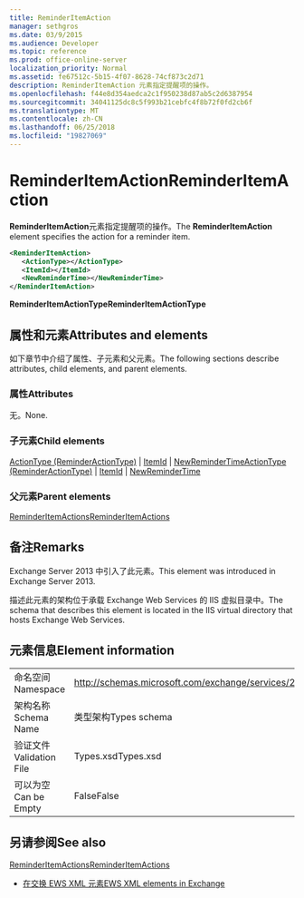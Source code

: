 ```yaml
---
title: ReminderItemAction
manager: sethgros
ms.date: 03/9/2015
ms.audience: Developer
ms.topic: reference
ms.prod: office-online-server
localization_priority: Normal
ms.assetid: fe67512c-5b15-4f07-8628-74cf873c2d71
description: ReminderItemAction 元素指定提醒项的操作。
ms.openlocfilehash: f44e8d354aedca2c1f950238d87ab5c2d6387954
ms.sourcegitcommit: 34041125dc8c5f993b21cebfc4f8b72f0fd2cb6f
ms.translationtype: MT
ms.contentlocale: zh-CN
ms.lasthandoff: 06/25/2018
ms.locfileid: "19827069"
---
```

# <a name="reminderitemaction"></a><span data-ttu-id="fa704-103">ReminderItemAction</span><span class="sxs-lookup"><span data-stu-id="fa704-103">ReminderItemAction</span></span>

<span data-ttu-id="fa704-104">**ReminderItemAction**元素指定提醒项的操作。</span><span class="sxs-lookup"><span data-stu-id="fa704-104">The **ReminderItemAction** element specifies the action for a reminder item.</span></span> 
  
```XML
<ReminderItemAction>
   <ActionType></ActionType>
   <ItemId></ItemId>
   <NewReminderTime></NewReminderTime>
</ReminderItemAction>
```

 <span data-ttu-id="fa704-105">**ReminderItemActionType**</span><span class="sxs-lookup"><span data-stu-id="fa704-105">**ReminderItemActionType**</span></span>
## <a name="attributes-and-elements"></a><span data-ttu-id="fa704-106">属性和元素</span><span class="sxs-lookup"><span data-stu-id="fa704-106">Attributes and elements</span></span>

<span data-ttu-id="fa704-107">如下章节中介绍了属性、子元素和父元素。</span><span class="sxs-lookup"><span data-stu-id="fa704-107">The following sections describe attributes, child elements, and parent elements.</span></span>
  
### <a name="attributes"></a><span data-ttu-id="fa704-108">属性</span><span class="sxs-lookup"><span data-stu-id="fa704-108">Attributes</span></span>

<span data-ttu-id="fa704-109">无。</span><span class="sxs-lookup"><span data-stu-id="fa704-109">None.</span></span>
  
### <a name="child-elements"></a><span data-ttu-id="fa704-110">子元素</span><span class="sxs-lookup"><span data-stu-id="fa704-110">Child elements</span></span>

<span data-ttu-id="fa704-111">[ActionType (ReminderActionType)](actiontype-reminderactiontype.md) | [ItemId](itemid.md) | [NewReminderTime](newremindertime.md)</span><span class="sxs-lookup"><span data-stu-id="fa704-111">[ActionType (ReminderActionType)](actiontype-reminderactiontype.md) | [ItemId](itemid.md) | [NewReminderTime](newremindertime.md)</span></span>
  
### <a name="parent-elements"></a><span data-ttu-id="fa704-112">父元素</span><span class="sxs-lookup"><span data-stu-id="fa704-112">Parent elements</span></span>

[<span data-ttu-id="fa704-113">ReminderItemActions</span><span class="sxs-lookup"><span data-stu-id="fa704-113">ReminderItemActions</span></span>](reminderitemactions.md)
  
## <a name="remarks"></a><span data-ttu-id="fa704-114">备注</span><span class="sxs-lookup"><span data-stu-id="fa704-114">Remarks</span></span>

<span data-ttu-id="fa704-115">Exchange Server 2013 中引入了此元素。</span><span class="sxs-lookup"><span data-stu-id="fa704-115">This element was introduced in Exchange Server 2013.</span></span>
  
<span data-ttu-id="fa704-116">描述此元素的架构位于承载 Exchange Web Services 的 IIS 虚拟目录中。</span><span class="sxs-lookup"><span data-stu-id="fa704-116">The schema that describes this element is located in the IIS virtual directory that hosts Exchange Web Services.</span></span>
  
## <a name="element-information"></a><span data-ttu-id="fa704-117">元素信息</span><span class="sxs-lookup"><span data-stu-id="fa704-117">Element information</span></span>

|||
|:-----|:-----|
|<span data-ttu-id="fa704-118">命名空间</span><span class="sxs-lookup"><span data-stu-id="fa704-118">Namespace</span></span>  <br/> |http://schemas.microsoft.com/exchange/services/2006/types  <br/> |
|<span data-ttu-id="fa704-119">架构名称</span><span class="sxs-lookup"><span data-stu-id="fa704-119">Schema Name</span></span>  <br/> |<span data-ttu-id="fa704-120">类型架构</span><span class="sxs-lookup"><span data-stu-id="fa704-120">Types schema</span></span>  <br/> |
|<span data-ttu-id="fa704-121">验证文件</span><span class="sxs-lookup"><span data-stu-id="fa704-121">Validation File</span></span>  <br/> |<span data-ttu-id="fa704-122">Types.xsd</span><span class="sxs-lookup"><span data-stu-id="fa704-122">Types.xsd</span></span>  <br/> |
|<span data-ttu-id="fa704-123">可以为空</span><span class="sxs-lookup"><span data-stu-id="fa704-123">Can be Empty</span></span>  <br/> |<span data-ttu-id="fa704-124">False</span><span class="sxs-lookup"><span data-stu-id="fa704-124">False</span></span>  <br/> |
   
## <a name="see-also"></a><span data-ttu-id="fa704-125">另请参阅</span><span class="sxs-lookup"><span data-stu-id="fa704-125">See also</span></span>



[<span data-ttu-id="fa704-126">ReminderItemActions</span><span class="sxs-lookup"><span data-stu-id="fa704-126">ReminderItemActions</span></span>](reminderitemactions.md)


- [<span data-ttu-id="fa704-127">在交换 EWS XML 元素</span><span class="sxs-lookup"><span data-stu-id="fa704-127">EWS XML elements in Exchange</span></span>](ews-xml-elements-in-exchange.md)

